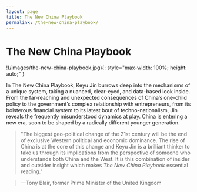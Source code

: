 ```yaml
---
layout: page
title: The New China Playbook
permalink: /the-new-china-playbook/
---
```


# **The New China Playbook**

!(/images/the-new-china-playbook.jpg){: style="max-width: 100%; height: auto;" }

In The New China Playbook, Keyu Jin burrows deep into the mechanisms of a unique system, taking a nuanced, clear-eyed, and data-based look inside. From the far-reaching and unexpected consequences of China’s one-child policy to the government’s complex relationship with entrepreneurs, from its boisterous financial system to its latest bout of techno-nationalism, Jin reveals the frequently misunderstood dynamics at play. China is entering a new era, soon to be shaped by a radically different younger generation.

> "The biggest geo-political change of the 21st century will be the end of exclusive Western political and economic dominance. The rise of China is at the core of this change and Keyu Jin is a brilliant thinker to take us through its implications from the perspective of someone who understands both China and the West. It is this combination of insider and outsider insight which makes *The New China Playbook* essential reading."


> —Tony Blair, former Prime Minister of the United Kingdom
